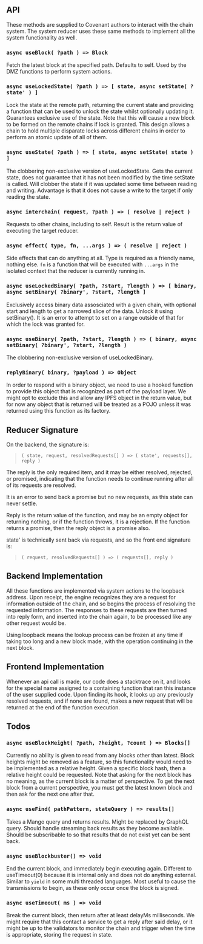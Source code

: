 ## API

These methods are supplied to Covenant authors to interact with the chain system. The system reducer uses these same methods to implement all the system functionality as well.

### `async useBlock( ?path ) => Block`

Fetch the latest block at the specified path. Defaults to self. Used by the DMZ functions to perform system actions.

### `async useLockedState( ?path ) => [ state, async setState( ?state' ) ]`

Lock the state at the remote path, returning the current state and providing a function that can be used to unlock the state whilst optionally updating it. Guarantees exclusive use of the state. Note that this will cause a new block to be formed on the remote chains if lock is granted. This design allows a chain to hold multiple disparate locks across different chains in order to perform an atomic update of all of them.

### `async useState( ?path ) => [ state, async setState( state ) ]`

The clobbering non-exclusive version of useLockedState. Gets the current state, does not guarantee that it has not been modified by the time setState is called. Will clobber the state if it was updated some time between reading and writing. Advantage is that it does not cause a write to the target if only reading the state.

### `async interchain( request, ?path ) => ( resolve | reject )`

Requests to other chains, including to self. Result is the return value of executing the target reducer.

### `async effect( type, fn, ...args ) => ( resolve | reject )`

Side effects that can do anything at all. Type is required as a friendly name, nothing else. `fn` is a function that will be executed with `...args` in the isolated context that the reducer is currently running in.

### `async useLockedBinary( ?path, ?start, ?length ) => [ binary, async setBinary( ?binary', ?start, ?length ]`

Exclusively access binary data assosciated with a given chain, with optional start and length to get a narrowed slice of the data. Unlock it using setBinary(). It is an error to attempt to set on a range outside of that for which the lock was granted for.

### `async useBinary( ?path, ?start, ?length ) => ( binary, async setBinary( ?binary', ?start, ?length )`

The clobbering non-exclusive version of useLockedBinary.

### `replyBinary( binary, ?payload ) => Object`

In order to respond with a binary object, we need to use a hooked function to provide this object that is recognized as part of the payload layer. We might opt to exclude this and allow any IPFS object in the return value, but for now any object that is returned will be treated as a POJO unless it was returned using this function as its factory.

## Reducer Signature

On the backend, the signature is:

> `( state, request, resolvedRequests[] ) => ( state', requests[], reply )`

The reply is the only required item, and it may be either resolved, rejected, or promised, indicating that the function needs to continue running after all of its requests are resolved.

It is an error to send back a promise but no new requests, as this state can never settle.

Reply is the return value of the function, and may be an empty object for returning nothing, or if the function throws, it is a rejection. If the function returns a promise, then the reply object is a promise also.

state' is technically sent back via requests, and so the front end signature is:

> `( request, resolvedRequests[] ) => ( requests[], reply )`

## Backend Implementation

All these functions are implemented via system actions to the loopback address. Upon receipt, the engine recognizes they are a request for information outside of the chain, and so begins the process of resolving the requested information. The responses to these requests are then turned into reply form, and inserted into the chain again, to be processed like any other request would be.

Using loopback means the lookup process can be frozen at any time if taking too long and a new block made, with the operation continuing in the next block.

## Frontend Implementation

Whenever an api call is made, our code does a stacktrace on it, and looks for the special name assigned to a containing function that ran this instance of the user supplied code. Upon finding its hook, it looks up any previously resolved requests, and if none are found, makes a new request that will be returned at the end of the function execution.

## Todos

### `async useBlockHeight( ?path, ?height, ?count ) => Blocks[]`

Currently no ability is given to read from any blocks other than latest. Block heights might be removed as a feature, so this functionality would need to be implemented as a relative height. Given a specific block hash, then a relative height could be requested. Note that asking for the next block has no meaning, as the current block is a matter of perspective. To get the next block from a current perspective, you must get the latest known block and then ask for the next one after that.

### `async useFind( pathPattern, stateQuery ) => results[]`

Takes a Mango query and returns results. Might be replaced by GraphQL query. Should handle streaming back results as they become available. Should be subscribable to so that results that do not exist yet can be sent back.

### `async useBlockbuster() => void`

End the current block, and immediately begin executing again. Different to useTimeout(0) because it is internal only and does not do anything external. Similar to `yield` in some multi threaded languages. Most useful to cause the transmissions to begin, as these only occur once the block is signed.

### `async useTimeout( ms ) => void`

Break the current block, then return after at least delayMs milliseconds. We might require that this contact a service to get a reply after said delay, or it might be up to the validators to monitor the chain and trigger when the time is appropriate, storing the request in state.
